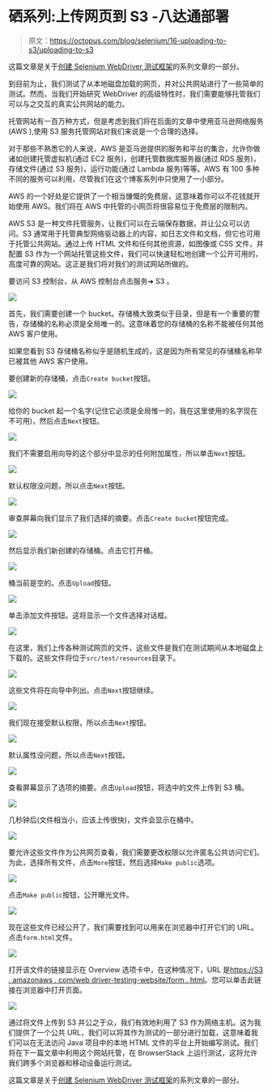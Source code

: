 # 硒系列:上传网页到 S3 -八达通部署

> 原文：<https://octopus.com/blog/selenium/16-uploading-to-s3/uploading-to-s3>

这篇文章是关于[创建 Selenium WebDriver 测试框架](/blog/selenium/0-toc/webdriver-toc)的系列文章的一部分。

到目前为止，我们测试了从本地磁盘加载的网页，并对公共网站进行了一些简单的测试。然而，当我们开始研究 WebDriver 的高级特性时，我们需要能够托管我们可以与之交互的真实公共网站的能力。

托管网站有一百万种方式，但是考虑到我们将在后面的文章中使用亚马逊网络服务(AWS ),使用 S3 服务托管网站对我们来说是一个合理的选择。

对于那些不熟悉它的人来说，AWS 是亚马逊提供的服务和平台的集合，允许你做诸如创建托管虚拟机(通过 EC2 服务)，创建托管数据库服务器(通过 RDS 服务)，存储文件(通过 S3 服务)，运行功能(通过 Lambda 服务)等等。AWS 有 100 多种不同的服务可以利用，尽管我们在这个博客系列中只使用了一小部分。

AWS 的一个好处是它提供了一个相当慷慨的免费层，这意味着你可以不花钱就开始使用 AWS。我们将在 AWS 中托管的小网页将很容易位于免费层的限制内。

AWS S3 是一种文件托管服务，让我们可以在云端保存数据，并让公众可以访问。S3 通常用于托管典型网络驱动器上的内容，如日志文件和文档，但它也可用于托管公共网站。通过上传 HTML 文件和任何其他资源，如图像或 CSS 文件，并配置 S3 作为一个网站托管这些文件，我们可以快速轻松地创建一个公开可用的，高度可靠的网站。这正是我们将对我们的测试网站所做的。

要访问 S3 控制台，从 AWS 控制台点击服务➜ S3 。

[![](img/002fc136a7767670ab3551330c9d49e6.png)](#)

首先，我们需要创建一个 bucket。存储桶大致类似于目录，但是有一个重要的警告，存储桶的名称必须是全局唯一的。这意味着您的存储桶的名称不能被任何其他 AWS 客户使用。

如果您看到 S3 存储桶名称似乎是随机生成的，这是因为所有常见的存储桶名称早已被其他 AWS 客户使用。

要创建新的存储桶，点击`Create bucket`按钮。

[![](img/45124674558e237d698fee9eb9d349f2.png)](#)

给你的 bucket 起一个名字(记住它必须是全局惟一的，我在这里使用的名字现在不可用)，然后点击`Next`按钮。

[![](img/c197f2ef67360d4bdbe44ad5c73086cf.png)](#)

我们不需要启用向导的这个部分中显示的任何附加属性，所以单击`Next`按钮。

[![](img/0965d292f0cbbc03773440bbcf1cae38.png)](#)

默认权限没问题，所以点击`Next`按钮。

[![](img/051138ce3297bb7690849b6e79595799.png)](#)

审查屏幕向我们显示了我们选择的摘要。点击`Create bucket`按钮完成。

[![](img/b559e48e3d9abda707e0145187e5a8bb.png)](#)

然后显示我们新创建的存储桶。点击它打开桶。

[![](img/4042141f1446bca30a68826d3d17327a.png)](#)

桶当前是空的。点击`Upload`按钮。

[![](img/4e6004dfa856531ef36d3643bbfddc42.png)](#)

单击添加文件按钮。这将显示一个文件选择对话框。

[![](img/dff75eb0e238a9357467450170c6337d.png)](#)

在这里，我们上传各种测试网页的文件，这些文件是我们在测试期间从本地磁盘上下载的。这些文件将位于`src/test/resources`目录下。

[![](img/98162806cd6238e7772a143e8da87431.png)](#)

这些文件将在向导中列出。点击`Next`按钮继续。

[![](img/391e6405155fa6d68ba6dc505ec64bed.png)](#)

我们现在接受默认权限，所以点击`Next`按钮。

[![](img/f6bd2606b58912530f86848793d6fab8.png)](#)

默认属性没问题，所以点击`Next`按钮。

[![](img/c8dd5fece88a1c83aebe4d27a99d0ba1.png)](#)

查看屏幕显示了选项的摘要。点击`Upload`按钮，将选中的文件上传到 S3 桶。

[![](img/c71d93bdc798cdeaab06daf3eb43143f.png)](#)

几秒钟后(文件相当小，应该上传很快)，文件会显示在桶中。

[![](img/910eb1b6c120a0e4c432ebf8f4ad8119.png)](#)

要允许这些文件作为公共网页查看，我们需要更改权限以允许匿名公共访问它们。为此，选择所有文件，点击`More`按钮，然后选择`Make public`选项。

[![](img/9d35dec510b916e11456e0232b5e22f1.png)](#)

点击`Make public`按钮，公开曝光文件。

[![](img/bcc5a7b8b4138d9349bc9e0022c683dd.png)](#)

现在这些文件已经公开了，我们需要找到可以用来在浏览器中打开它们的 URL。点击`form.html`文件。

[![](img/a197a58864b385ceb89929907290f74b.png)](#)

打开该文件的链接显示在 Overview 选项卡中，在这种情况下，URL 是[https://S3 . amazonaws . com/web driver-testing-website/form . html](https://s3.amazonaws.com/webdriver-testing-website/form.html)。您可以单击此链接在浏览器中打开页面。

[![](img/0232ce2bf1fd0730e043e0022fb6c9bb.png)](#)

通过将文件上传到 S3 并公之于众，我们有效地利用了 S3 作为网络主机。这为我们提供了一个公共 URL，我们可以将其作为测试的一部分进行加载，这意味着我们可以在无法访问 Java 项目中的本地 HTML 文件的平台上开始编写测试。我们将在下一篇文章中利用这个网站托管，在 BrowserStack 上运行测试，这将允许我们跨多个浏览器和移动设备运行测试。

这篇文章是关于[创建 Selenium WebDriver 测试框架](/blog/selenium/0-toc/webdriver-toc)的系列文章的一部分。